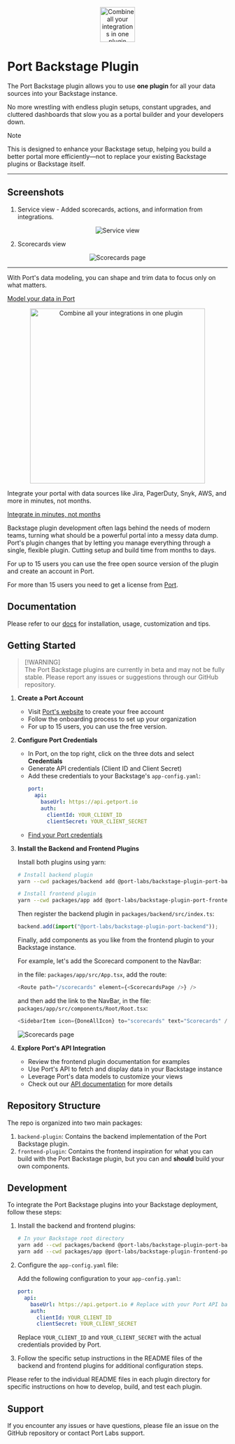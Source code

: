 <p align="center">
<img src="docs/site/static/img/icon.svg" alt="Combine all your integrations in one plugin" width="80"/>
</p>

# Port Backstage Plugin

The Port Backstage plugin allows you to use **one plugin** for all your data sources into your Backstage instance.

No more wrestling with endless plugin setups, constant upgrades, and cluttered dashboards that slow you as a portal builder and your developers down.

> [!NOTE]
> This is designed to enhance your Backstage setup, helping you build a better portal more efficiently—not to replace your existing Backstage plugins or Backstage itself.

---

## Screenshots

1. Service view - Added scorecards, actions, and information from integrations.
<p align="center">

<img src="docs/site/static/img/service-view.png" alt="Service view" />
</p>

2. Scorecards view
<p align="center">
<img src="docs/site/static/img/scorecards.png" alt="Scorecards page" />
</p>

---

With Port's data modeling, you can shape and trim data to focus only on what matters.

[Model your data in Port](https://docs.getport.io/build-your-software-catalog/customize-integrations/configure-data-model/)

<p align="center">
<img src="docs/site/static/img/plugin-base.png" alt="Combine all your integrations in one plugin" height="400" />
</p>

Integrate your portal with data sources like Jira, PagerDuty, Snyk, AWS, and more in minutes, not months.

[Integrate in minutes, not months](https://docs.getport.io/build-your-software-catalog/sync-data-to-catalog/)

Backstage plugin development often lags behind the needs of modern teams, turning what should be a powerful portal into a messy data dump. Port's plugin changes that by letting you manage everything through a single, flexible plugin.
Cutting setup and build time from months to days.

For up to 15 users you can use the free open source version of the plugin and create an account in Port.

For more than 15 users you need to get a license from [Port](https://backstage-plugin.getport.io/).

## Documentation

Please refer to our [docs](https://port-labs.github.io/backstage-plugin/docs) for installation, usage, customization and tips.

## Getting Started

> [!WARNING]\
> The Port Backstage plugins are currently in beta and may not be fully stable. Please report any issues or suggestions through our GitHub repository.

1. **Create a Port Account**

   - Visit [Port's website](https://www.getport.io) to create your free account
   - Follow the onboarding process to set up your organization
   - For up to 15 users, you can use the free version.

2. **Configure Port Credentials**

   - In Port, on the top right, click on the three dots and select **Credentials**
   - Generate API credentials (Client ID and Client Secret)
   - Add these credentials to your Backstage's `app-config.yaml`:
     ```yaml
     port:
       api:
         baseUrl: https://api.getport.io
         auth:
           clientId: YOUR_CLIENT_ID
           clientSecret: YOUR_CLIENT_SECRET
     ```
   - [Find your Port credentials](https://docs.getport.io/build-your-software-catalog/custom-integration/api/#find-your-port-credentials)

3. **Install the Backend and Frontend Plugins**

   Install both plugins using yarn:

   ```bash
   # Install backend plugin
   yarn --cwd packages/backend add @port-labs/backstage-plugin-port-backend

   # Install frontend plugin
   yarn --cwd packages/app add @port-labs/backstage-plugin-port-frontend
   ```

   Then register the backend plugin in `packages/backend/src/index.ts`:

   ```typescript
   backend.add(import("@port-labs/backstage-plugin-port-backend"));
   ```

   Finally, add components as you like from the frontend plugin to your Backstage instance.

   For example, let's add the Scorecard component to the NavBar:

   in the file: `packages/app/src/App.tsx`, add the route:

   ```typescript
   <Route path="/scorecards" element={<ScorecardsPage />} />
   ```

   and then add the link to the NavBar, in the file: `packages/app/src/components/Root/Root.tsx`:

   ```typescript
   <SidebarItem icon={DoneAllIcon} to="scorecards" text="Scorecards" />
   ```

   ![Scorecards page](docs/site/static/img/scorecards.png)

4. **Explore Port's API Integration**
   - Review the frontend plugin documentation for examples
   - Use Port's API to fetch and display data in your Backstage instance
   - Leverage Port's data models to customize your views
   - Check out our [API documentation](https://docs.getport.io/api-reference/port-api) for more details

## Repository Structure

The repo is organized into two main packages:

1. `backend-plugin`: Contains the backend implementation of the Port Backstage plugin.
2. `frontend-plugin`: Contains the frontend inspiration for what you can build with the Port Backstage plugin, but you can and **should** build your own components.

## Development

To integrate the Port Backstage plugins into your Backstage deployment, follow these steps:

1. Install the backend and frontend plugins:

   ```bash
   # In your Backstage root directory
   yarn add --cwd packages/backend @port-labs/backstage-plugin-port-backend
   yarn add --cwd packages/app @port-labs/backstage-plugin-frontend-port
   ```

2. Configure the `app-config.yaml` file:

   Add the following configuration to your `app-config.yaml`:

   ```yaml
   port:
     api:
       baseUrl: https://api.getport.io # Replace with your Port API base URL if different
       auth:
         clientId: YOUR_CLIENT_ID
         clientSecret: YOUR_CLIENT_SECRET
   ```

   Replace `YOUR_CLIENT_ID` and `YOUR_CLIENT_SECRET` with the actual credentials provided by Port.

3. Follow the specific setup instructions in the README files of the backend and frontend plugins for additional configuration steps.

Please refer to the individual README files in each plugin directory for specific instructions on how to develop, build, and test each plugin.

## Support

If you encounter any issues or have questions, please file an issue on the GitHub repository or contact Port Labs support.
